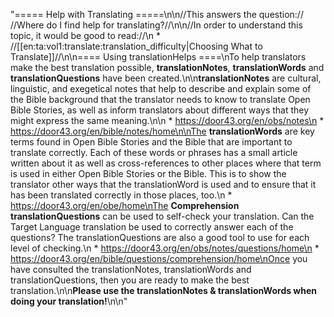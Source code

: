 "===== Help with Translating =====\n\n//This answers the question:// //Where do I find help for translating?//\n\n//In order to understand this topic, it would be good to read://\n  * //[[en:ta:vol1:translate:translation_difficulty|Choosing What to Translate]]//\n\n==== Using translationHelps ====\nTo help translators make the best translation possible, **translationNotes**, **translationWords**  and **translationQuestions**  have been created.\n\n**translationNotes**  are cultural, linguistic, and exegetical notes that help to describe and explain some of the Bible background that the translator needs to know to translate Open Bible Stories, as well as inform translators about different ways that they might express the same meaning.\n\n  * https://door43.org/en/obs/notes\n  * https://door43.org/en/bible/notes/home\n\nThe **translationWords**  are key terms found in Open Bible Stories and the Bible that are important to translate correctly. Each of these words or phrases has a small article written about it as well as cross-references to other places where that term is used in either Open Bible Stories or the Bible. This is to show the translator other ways that the translationWord is used and to ensure that it has been translated correctly in those places, too.\n  * https://door43.org/en/obe/home\nThe **Comprehension translationQuestions**  can be used to self-check your translation. Can the Target Language translation be used to correctly answer each of the questions? The translationQuestions are also a good tool to use for each level of checking.\n  * https://door43.org/en/obs/notes/questions/home\n  * https://door43.org/en/bible/questions/comprehension/home\nOnce you have consulted the translationNotes, translationWords and translationQuestions, then you are ready to make the best translation.\n\n**Please use the translationNotes & translationWords when doing your translation!**\n\n"
